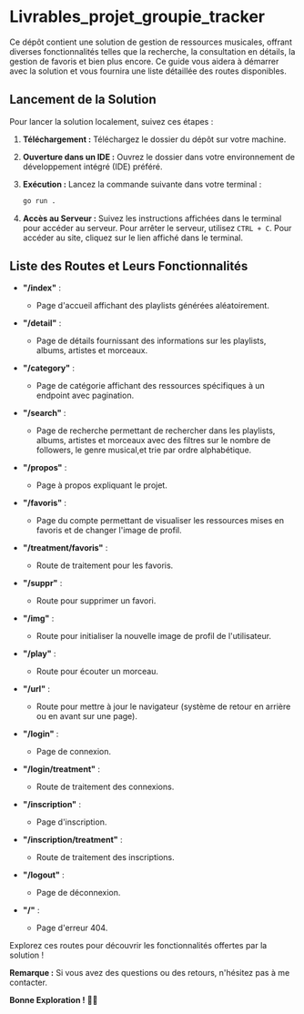 # Livrables_projet_groupie_tracker

Ce dépôt contient une solution de gestion de ressources musicales, offrant diverses fonctionnalités telles que la recherche, la consultation en détails, la gestion de favoris et bien plus encore. Ce guide vous aidera à démarrer avec la solution et vous fournira une liste détaillée des routes disponibles.

## Lancement de la Solution

Pour lancer la solution localement, suivez ces étapes :

1. **Téléchargement :** Téléchargez le dossier du dépôt sur votre machine.

2. **Ouverture dans un IDE :** Ouvrez le dossier dans votre environnement de développement intégré (IDE) préféré.

3. **Exécution :** Lancez la commande suivante dans votre terminal :

    ```bash
    go run .
    ```

4. **Accès au Serveur :** Suivez les instructions affichées dans le terminal pour accéder au serveur. Pour arrêter le serveur, utilisez `CTRL + C`. Pour accéder au site, cliquez sur le lien affiché dans le terminal.

## Liste des Routes et Leurs Fonctionnalités

- **"/index"** :
  - Page d'accueil affichant des playlists générées aléatoirement.

- **"/detail"** :
  - Page de détails fournissant des informations sur les playlists, albums, artistes et morceaux.

- **"/category"** :
  - Page de catégorie affichant des ressources spécifiques à un endpoint avec pagination.

- **"/search"** :
  - Page de recherche permettant de rechercher dans les playlists, albums, artistes et morceaux avec des filtres sur le nombre de followers, le genre musical,et trie par ordre alphabétique.

- **"/propos"** :
  - Page à propos expliquant le projet.

- **"/favoris"** :
  - Page du compte permettant de visualiser les ressources mises en favoris et de changer l'image de profil.

- **"/treatment/favoris"** :
  - Route de traitement pour les favoris.

- **"/suppr"** :
  - Route pour supprimer un favori.

- **"/img"** :
  - Route pour initialiser la nouvelle image de profil de l'utilisateur.

- **"/play"** :
  - Route pour écouter un morceau.

- **"/url"** :
  - Route pour mettre à jour le navigateur (système de retour en arrière ou en avant sur une page).

- **"/login"** :
  - Page de connexion.

- **"/login/treatment"** :
  - Route de traitement des connexions.

- **"/inscription"** :
  - Page d'inscription.

- **"/inscription/treatment"** :
  - Route de traitement des inscriptions.

- **"/logout"** :
  - Page de déconnexion.

- **"/"** :
  - Page d'erreur 404.

Explorez ces routes pour découvrir les fonctionnalités offertes par la solution !

**Remarque :** Si vous avez des questions ou des retours, n'hésitez pas à me contacter.

**Bonne Exploration !** 🎵🚀

